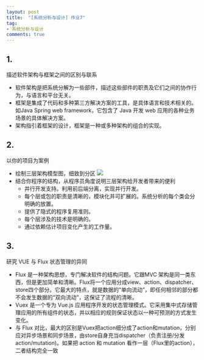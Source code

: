 ```yaml
---
layout: post
title:  "[系统分析与设计] 作业7"
tag:
- 系统分析与设计
comments: true
---
```


## 1.

描述软件架构与框架之间的区别与联系

- 软件架构是把系统分解为一些部件，描述这些部件的职责及它们之间的协作行为，与语言和平台无关。
- 框架是集成了代码和多种第三方解决方案的工具，是具体语言和技术相关的。如Java Spring web framework，它包含了 Java 开发 web 应用的各种业务场景的具体解决方案。
- 架构指引着框架的设计，框架是一种或多种架构的组合的实现。

## 2.

以你的项目为案例

- 绘制三层架构模型图，细致到分区
![](https://controny.github.io/assets/images/posts/logic-architecture.png)
- 结合你程序的结构，从程序员角度说明三层架构给开发者带来的便利
    + 并行开发支持。利用前后端分离，实现并行开发。
    + 每个层或包的职责是清晰的，模块化并可扩展的。系统分析的每个类会分明确的放置。
    + 提供了隐式的程序复用准则。
    + 每个层涉及的技术是明确的。
    + 通过依赖估计项目变化产生的工作量。

## 3.

研究 VUE 与 Flux 状态管理的异同

- Flux 是一种架构思想，专门解决软件的结构问题。它跟MVC 架构是同一类东西，但是更加简单和清晰。Flux将一个应用分成view、action、dispatcher、store四个部分。它最大的特点，就是数据的“单向流动”，即任何相邻的部分都不会发生数据的“双向流动”，这保证了流程的清晰。
- Vuex 是一个专为 Vue.js 应用程序开发的状态管理模式。它采用集中式存储管理应用的所有组件的状态，并以相应的规则保证状态以一种可预测的方式发生变化。
- 与 Flux 对比，最大的区别是Vuex把action细分成了action和mutation，分别应对异步场景和同步场景，由store自身充当dispatcher（负责注册/分发action/mutation)。如果把 action 和 mutation 看作一层（Flux里的action），二者结构完全一致

